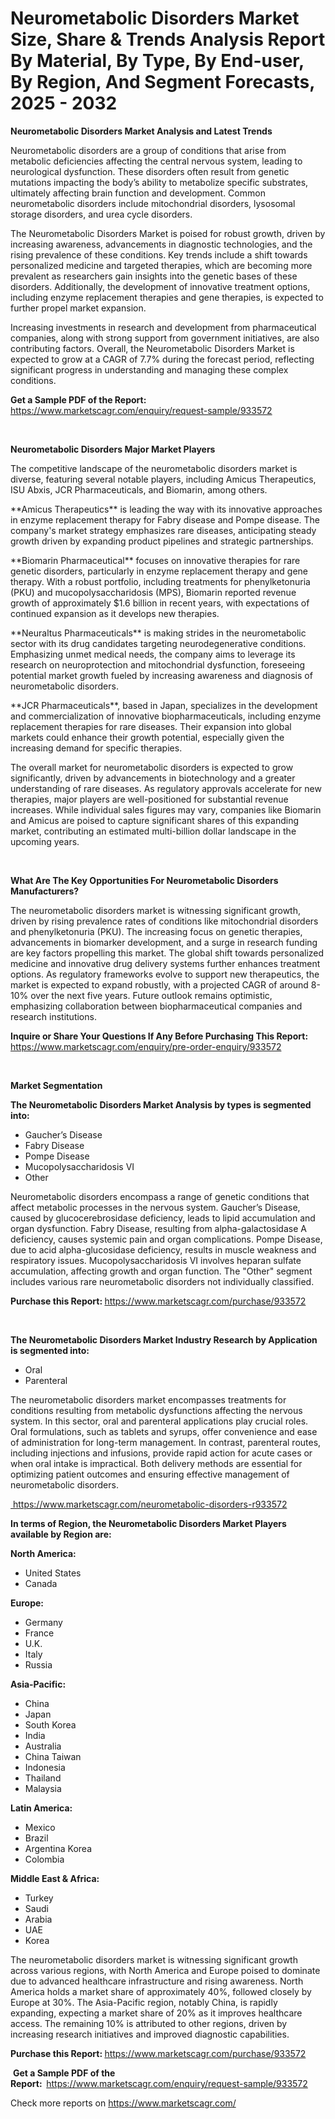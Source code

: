 <p><h1>Neurometabolic Disorders Market Size, Share & Trends Analysis Report By Material, By Type, By End-user, By Region, And Segment Forecasts, 2025 - 2032</h1></p><p><strong>Neurometabolic Disorders Market Analysis and Latest Trends</strong></p>
<p><p>Neurometabolic disorders are a group of conditions that arise from metabolic deficiencies affecting the central nervous system, leading to neurological dysfunction. These disorders often result from genetic mutations impacting the body’s ability to metabolize specific substrates, ultimately affecting brain function and development. Common neurometabolic disorders include mitochondrial disorders, lysosomal storage disorders, and urea cycle disorders.</p><p>The Neurometabolic Disorders Market is poised for robust growth, driven by increasing awareness, advancements in diagnostic technologies, and the rising prevalence of these conditions. Key trends include a shift towards personalized medicine and targeted therapies, which are becoming more prevalent as researchers gain insights into the genetic bases of these disorders. Additionally, the development of innovative treatment options, including enzyme replacement therapies and gene therapies, is expected to further propel market expansion. </p><p>Increasing investments in research and development from pharmaceutical companies, along with strong support from government initiatives, are also contributing factors. Overall, the Neurometabolic Disorders Market is expected to grow at a CAGR of 7.7% during the forecast period, reflecting significant progress in understanding and managing these complex conditions.</p></p>
<p><strong>Get a Sample PDF of the Report:&nbsp;</strong> <a href="https://www.marketscagr.com/enquiry/request-sample/933572?utm_campaign=2468&utm_medium=2&utm_source=Github&utm_content=ia&utm_term=07032025&utm_id=neurometabolic-disorders">https://www.marketscagr.com/enquiry/request-sample/933572</a></p>
<p>&nbsp;</p>
<p><strong>Neurometabolic Disorders Major Market Players</strong></p>
<p><p>The competitive landscape of the neurometabolic disorders market is diverse, featuring several notable players, including Amicus Therapeutics, ISU Abxis, JCR Pharmaceuticals, and Biomarin, among others. </p><p>**Amicus Therapeutics** is leading the way with its innovative approaches in enzyme replacement therapy for Fabry disease and Pompe disease. The company's market strategy emphasizes rare diseases, anticipating steady growth driven by expanding product pipelines and strategic partnerships. </p><p>**Biomarin Pharmaceutical** focuses on innovative therapies for rare genetic disorders, particularly in enzyme replacement therapy and gene therapy. With a robust portfolio, including treatments for phenylketonuria (PKU) and mucopolysaccharidosis (MPS), Biomarin reported revenue growth of approximately $1.6 billion in recent years, with expectations of continued expansion as it develops new therapies.</p><p>**Neuraltus Pharmaceuticals** is making strides in the neurometabolic sector with its drug candidates targeting neurodegenerative conditions. Emphasizing unmet medical needs, the company aims to leverage its research on neuroprotection and mitochondrial dysfunction, foreseeing potential market growth fueled by increasing awareness and diagnosis of neurometabolic disorders.</p><p>**JCR Pharmaceuticals**, based in Japan, specializes in the development and commercialization of innovative biopharmaceuticals, including enzyme replacement therapies for rare diseases. Their expansion into global markets could enhance their growth potential, especially given the increasing demand for specific therapies.</p><p>The overall market for neurometabolic disorders is expected to grow significantly, driven by advancements in biotechnology and a greater understanding of rare diseases. As regulatory approvals accelerate for new therapies, major players are well-positioned for substantial revenue increases. While individual sales figures may vary, companies like Biomarin and Amicus are poised to capture significant shares of this expanding market, contributing an estimated multi-billion dollar landscape in the upcoming years.</p></p>
<p>&nbsp;</p>
<p><strong>What Are The Key Opportunities For Neurometabolic Disorders Manufacturers?</strong></p>
<p><p>The neurometabolic disorders market is witnessing significant growth, driven by rising prevalence rates of conditions like mitochondrial disorders and phenylketonuria (PKU). The increasing focus on genetic therapies, advancements in biomarker development, and a surge in research funding are key factors propelling this market. The global shift towards personalized medicine and innovative drug delivery systems further enhances treatment options. As regulatory frameworks evolve to support new therapeutics, the market is expected to expand robustly, with a projected CAGR of around 8-10% over the next five years. Future outlook remains optimistic, emphasizing collaboration between biopharmaceutical companies and research institutions.</p></p>
<p><strong>Inquire or Share Your Questions If Any Before Purchasing This Report:</strong> <a href="https://www.marketscagr.com/enquiry/pre-order-enquiry/933572?utm_campaign=2468&utm_medium=2&utm_source=Github&utm_content=ia&utm_term=07032025&utm_id=neurometabolic-disorders">https://www.marketscagr.com/enquiry/pre-order-enquiry/933572</a></p>
<p>&nbsp;</p>
<p><strong>Market Segmentation</strong></p>
<p><strong>The Neurometabolic Disorders Market Analysis by types is segmented into:</strong></p>
<p><ul><li>Gaucher’s Disease</li><li>Fabry Disease</li><li>Pompe Disease</li><li>Mucopolysaccharidosis VI</li><li>Other</li></ul></p>
<p><p>Neurometabolic disorders encompass a range of genetic conditions that affect metabolic processes in the nervous system. Gaucher’s Disease, caused by glucocerebrosidase deficiency, leads to lipid accumulation and organ dysfunction. Fabry Disease, resulting from alpha-galactosidase A deficiency, causes systemic pain and organ complications. Pompe Disease, due to acid alpha-glucosidase deficiency, results in muscle weakness and respiratory issues. Mucopolysaccharidosis VI involves heparan sulfate accumulation, affecting growth and organ function. The "Other" segment includes various rare neurometabolic disorders not individually classified.</p></p>
<p><strong>Purchase this Report:&nbsp;</strong><a href="https://www.marketscagr.com/purchase/933572?utm_campaign=2468&utm_medium=2&utm_source=Github&utm_content=ia&utm_term=07032025&utm_id=neurometabolic-disorders">https://www.marketscagr.com/purchase/933572</a></p>
<p>&nbsp;</p>
<p><strong>The Neurometabolic Disorders Market Industry Research by Application is segmented into:</strong></p>
<p><ul><li>Oral</li><li>Parenteral</li></ul></p>
<p><p>The neurometabolic disorders market encompasses treatments for conditions resulting from metabolic dysfunctions affecting the nervous system. In this sector, oral and parenteral applications play crucial roles. Oral formulations, such as tablets and syrups, offer convenience and ease of administration for long-term management. In contrast, parenteral routes, including injections and infusions, provide rapid action for acute cases or when oral intake is impractical. Both delivery methods are essential for optimizing patient outcomes and ensuring effective management of neurometabolic disorders.</p></p>
<p><a href="https://www.marketscagr.com/neurometabolic-disorders-r933572?utm_campaign=2468&utm_medium=2&utm_source=Github&utm_content=ia&utm_term=07032025&utm_id=neurometabolic-disorders">&nbsp;https://www.marketscagr.com/neurometabolic-disorders-r933572</a></p>
<p><strong>In terms of Region, the Neurometabolic Disorders Market Players available by Region are:</strong></p>
<p>
    <p> <strong> North America: </strong>
        <ul>
            <li>United States</li>
            <li>Canada</li>
        </ul>
        </p> 
    <p> <strong> Europe: </strong>
        <ul>
            <li>Germany</li>
            <li>France</li>
            <li>U.K.</li>
            <li>Italy</li>
            <li>Russia</li>
        </ul>
        </p> 
    <p> <strong> Asia-Pacific: </strong>
        <ul>
            <li>China</li>
            <li>Japan</li>
            <li>South Korea</li>
            <li>India</li>
            <li>Australia</li>
            <li>China Taiwan</li>
            <li>Indonesia</li>
            <li>Thailand</li>
            <li>Malaysia</li>
        </ul>
        </p> 
    <p> <strong> Latin America: </strong>
        <ul>
            <li>Mexico</li>
            <li>Brazil</li>
            <li>Argentina Korea</li>
            <li>Colombia</li>
        </ul>
        </p> 
    <p> <strong> Middle East & Africa: </strong>
        <ul>
            <li>Turkey</li>
            <li>Saudi</li>
            <li>Arabia</li>
            <li>UAE</li>
            <li>Korea</li>
        </ul>
    </p>
    </p>
<p><p>The neurometabolic disorders market is witnessing significant growth across various regions, with North America and Europe poised to dominate due to advanced healthcare infrastructure and rising awareness. North America holds a market share of approximately 40%, followed closely by Europe at 30%. The Asia-Pacific region, notably China, is rapidly expanding, expecting a market share of 20% as it improves healthcare access. The remaining 10% is attributed to other regions, driven by increasing research initiatives and improved diagnostic capabilities.</p></p>
<p><strong>Purchase this Report: </strong><a href="https://www.marketscagr.com/purchase/933572?utm_campaign=2468&utm_medium=2&utm_source=Github&utm_content=ia&utm_term=07032025&utm_id=neurometabolic-disorders">https://www.marketscagr.com/purchase/933572</a></p>
<p>&nbsp;<strong>Get a Sample PDF of the Report:&nbsp;&nbsp;</strong><a href="https://www.marketscagr.com/enquiry/request-sample/933572?utm_campaign=2468&utm_medium=2&utm_source=Github&utm_content=ia&utm_term=07032025&utm_id=neurometabolic-disorders">https://www.marketscagr.com/enquiry/request-sample/933572</a></p>
<p><strong></strong></p>
<p>Check more reports on <a href="https://www.marketscagr.com/?utm_campaign=2468&utm_medium=2&utm_source=Github&utm_content=ia&utm_term=07032025&utm_id=neurometabolic-disorders">https://www.marketscagr.com/</a></p>